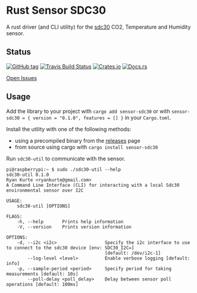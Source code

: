 # Rust Sensor SDC30

A rust driver (and CLI utility) for the [sdc30](https://www.sensirion.com/en/environmental-sensors/carbon-dioxide-sensors-co2/) CO2, Temperature and Humidity sensor.

## Status

[![GitHub tag](https://img.shields.io/github/tag/ryankurte/rust-sensor-sdc30.svg)](https://github.com/ryankurte/rust-sensor-sdc30)
[![Travis Build Status](https://travis-ci.com/ryankurte/rust-sensor-sdc30.svg?branch=master)](https://travis-ci.com/ryankurte/rust-sensor-sdc30)
[![Crates.io](https://img.shields.io/crates/v/sensor-sdc30.svg)](https://crates.io/crates/sensor-sdc30)
[![Docs.rs](https://docs.rs/sensor-sdc30/badge.svg)](https://docs.rs/sensor-sdc30)

[Open Issues](https://github.com/ryankurte/rust-sensor-sdc30/issues)

## Usage

Add the library to your project with `cargo add sensor-sdc30` or with `sensor-sdc30 = { version = "0.1.0", features = [] }` in your `Cargo.toml`.

Install the utility with one of the following methods:

- using a precompiled binary from the [releases](https://github.com/ryankurte/rust-sensor-sdc30/releases/) page
- from source using cargo with `cargo install sensor-sdc30`

Run `sdc30-util` to communicate with the sensor.

```
pi@raspberrypi:~ $ sudo ./sdc30-util --help
sdc30-util 0.1.0
Ryan Kurte <ryankurte@gmail.com>
A Command Line Interface (CLI) for interacting with a local Sdc30 environmental sensor over I2C

USAGE:
    sdc30-util [OPTIONS]

FLAGS:
    -h, --help       Prints help information
    -V, --version    Prints version information

OPTIONS:
    -d, --i2c <i2c>                  Specify the i2c interface to use to connect to the sdc30 device [env: SDC30_I2C=]
                                     [default: /dev/i2c-1]
        --log-level <level>          Enable verbose logging [default: info]
    -p, --sample-period <period>     Specify period for taking measurements [default: 10s]
        --poll-delay <poll_delay>    Delay between sensor poll operations [default: 100ms]
```
